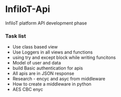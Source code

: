 # InfiIoT-Api
InfiIoT platform API development phase


### Task list
- Use class based view
- Use Loggers in all views and functions
- using try and except block while writing funcitons
- Model of user and data
- build Basic authentication for apis
- All apis are in JSON response
- Research - encyc and asyc from middleware
- How to create a middleware in python
- AES CBC enyc
